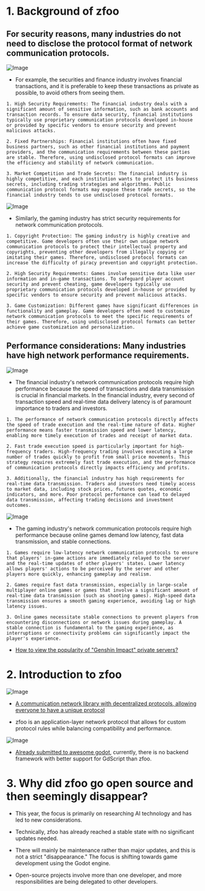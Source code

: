 # 1. Background of zfoo

## For security reasons, many industries do not need to disclose the protocol format of network communication protocols.

![Image](image/a00.jpg)

- For example, the securities and finance industry involves financial transactions, and it is preferable to keep these transactions as private as possible, to avoid others from seeing them.

```
1. High Security Requirements: The financial industry deals with a significant amount of sensitive information, such as bank accounts and transaction records. To ensure data security, financial institutions typically use proprietary communication protocols developed in-house or provided by specific vendors to ensure security and prevent malicious attacks.

2. Fixed Partnerships: Financial institutions often have fixed business partners, such as other financial institutions and payment providers, and the communication requirements between these parties are stable. Therefore, using undisclosed protocol formats can improve the efficiency and stability of network communication.

3. Market Competition and Trade Secrets: The financial industry is highly competitive, and each institution wants to protect its business secrets, including trading strategies and algorithms. Public communication protocol formats may expose these trade secrets, so the financial industry tends to use undisclosed protocol formats.
```

![Image](image/a01.jpg)

- Similarly, the gaming industry has strict security requirements for network communication protocols.

```
1. Copyright Protection: The gaming industry is highly creative and competitive. Game developers often use their own unique network communication protocols to protect their intellectual property and copyrights, preventing other developers from illegally copying or imitating their games. Therefore, undisclosed protocol formats can increase the difficulty of piracy prevention and copyright protection.

2. High Security Requirements: Games involve sensitive data like user information and in-game transactions. To safeguard player account security and prevent cheating, game developers typically use proprietary communication protocols developed in-house or provided by specific vendors to ensure security and prevent malicious attacks.

3. Game Customization: Different games have significant differences in functionality and gameplay. Game developers often need to customize network communication protocols to meet the specific requirements of their games. Therefore, using undisclosed protocol formats can better achieve game customization and personalization.
```

## Performance considerations: Many industries have high network performance requirements.

![Image](image/a02.jpg)

- The financial industry's network communication protocols require high performance because the speed of transactions and data transmission is crucial in financial markets. In the financial industry, every second of transaction speed and real-time data delivery latency is of paramount importance to traders and investors.

```
1. The performance of network communication protocols directly affects the speed of trade execution and the real-time nature of data. Higher performance means faster transmission speed and lower latency, enabling more timely execution of trades and receipt of market data.

2. Fast trade execution speed is particularly important for high-frequency traders. High-frequency trading involves executing a large number of trades quickly to profit from small price movements. This strategy requires extremely fast trade execution, and the performance of communication protocols directly impacts efficiency and profits.

3. Additionally, the financial industry has high requirements for real-time data transmission. Traders and investors need timely access to market data, including stock prices, futures quotes, economic indicators, and more. Poor protocol performance can lead to delayed data transmission, affecting trading decisions and investment outcomes.
```

![Image](image/a03.jpg)

- The gaming industry's network communication protocols require high performance because online games demand low latency, fast data transmission, and stable connections.

```
1. Games require low-latency network communication protocols to ensure that players' in-game actions are immediately relayed to the server and the real-time updates of other players' states. Lower latency allows players' actions to be perceived by the server and other players more quickly, enhancing gameplay and realism.

2. Games require fast data transmission, especially in large-scale multiplayer online games or games that involve a significant amount of real-time data transmission (such as shooting games). High-speed data transmission ensures a smooth gaming experience, avoiding lag or high latency issues.

3. Online games necessitate stable connections to prevent players from encountering disconnections or network issues during gameplay. A stable connection is fundamental to the gaming experience, as interruptions or connectivity problems can significantly impact the player's experience.
```

- [How to view the popularity of "Genshin Impact" private servers?](https://www.zhihu.com/question/531266095/answer/2502012979)

# 2. Introduction to zfoo

![Image](image/a04.png)

- [A communication network library with decentralized protocols, allowing everyone to have a unique protocol](https://github.com/zfoo-project/zfoo)

- zfoo is an application-layer network protocol that allows for custom protocol rules while balancing compatibility and performance.

![Image](image/a05.png)

- [Already submitted to awesome godot](https://github.com/godotengine/awesome-godot), currently, there is no backend framework with better support for GdScript than zfoo.

# 3. Why did zfoo go open source and then seemingly disappear?

- This year, the focus is primarily on researching AI technology and has led to new considerations.

- Technically, zfoo has already reached a stable state with no significant updates needed.

- There will mainly be maintenance rather than major updates, and this is not a strict "disappearance." The focus is shifting towards game development using the Godot engine.

- Open-source projects involve more than one developer, and more responsibilities are being delegated to other developers.